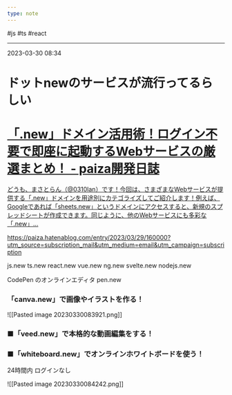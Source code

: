 ```yaml
---
type: note
---
```


#js #ts #react 

---
2023-03-30  08:34

# ドットnewのサービスが流行ってるらしい


<div class="rich-link-card-container"><a class="rich-link-card" href="https://paiza.hatenablog.com/entry/2023/03/29/160000?utm_source=subscription_mail&utm_medium=email&utm_campaign=subscription" target="_blank">
	<div class="rich-link-image-container">
		<div class="rich-link-image" style="background-image: url('https://hatenablog-parts.com/embed?url=https%3A%2F%2Fpaiza.hatenablog.com%2Fentry%2F2023%2F03%2F29%2F160000')">
	</div>
	</div>
	<div class="rich-link-card-text">
		<h1 class="rich-link-card-title">「.new」ドメイン活用術！ログイン不要で即座に起動するWebサービスの厳選まとめ！ - paiza開発日誌</h1>
		<p class="rich-link-card-description">
		どうも、まさとらん（@0310lan）です！今回は、さまざまなWebサービスが提供する「.new」ドメインを用途別にカテゴライズしてご紹介します！例えば、Googleであれば「sheets.new」というドメインにアクセスすると、新規のスプレッドシートが作成できます。同じように、他のWebサービスにも多彩な「.new」…
		</p>
		<p class="rich-link-href">
		https://paiza.hatenablog.com/entry/2023/03/29/160000?utm_source=subscription_mail&utm_medium=email&utm_campaign=subscription
		</p>
	</div>
</a></div>



js.new
ts.new
react.new
vue.new
ng.new
svelte.new
nodejs.new

CodePen のオンラインエディタ
pen.new

### 「canva.new」で画像やイラストを作る！

![[Pasted image 20230330083921.png]]


### ■「veed.new」で本格的な動画編集をする！


### ■「whiteboard.new」でオンラインホワイトボードを使う！

24時間内 ログインなし


![[Pasted image 20230330084242.png]]

